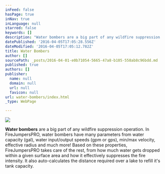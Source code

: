 ```yaml
---
inFeed: false
hasPage: true
inNav: true
inLanguage: null
starred: false
keywords: []
description: "Water bombers are a big part of any wildfire suppression operation. In FireJumpersPRO, water bombers have many parameters from water capacity (gal), water input/output speeds (gpm or gps), min/max velocity, effective radius and much more! Based on these properties, FireJumpersPRO takes care of the rest, from how much water gets dropped within a given surface area and how it effectively suppresses the fire intensity. It also auto-calculates the distance required over a lake to refill it's tank capacity."
datePublished: '2016-04-05T17:05:28.556Z'
dateModified: '2016-04-05T17:05:12.782Z'
title: Water Bombers
author: []
sourcePath: _posts/2016-04-01-e0b71054-5665-47a8-b105-558ab8c96bdd.md
published: true
authors: []
publisher:
  name: null
  domain: null
  url: null
  favicon: null
url: water-bombers/index.html
_type: WebPage

---
```

![](https://the-grid-user-content.s3-us-west-2.amazonaws.com/a7317345-cbb5-4f83-a7ca-75f202722f50.gif)

**Water bombers** are a big part of any wildfire suppression operation. In FireJumpersPRO, water bombers have many parameters from water capacity (gal), water input/output speeds (gpm or gps), min/max velocity, effective radius and much more! Based on these properties, FireJumpersPRO takes care of the rest, from how much water gets dropped within a given surface area and how it effectively suppresses the fire intensity. It also auto-calculates the distance required over a lake to refill it's tank capacity.